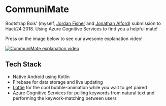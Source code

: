 # CommuniMate

Bootstrap Bois' (myself, [Jordan Fisher](https://jordanfisher.io) and [Jonathan Alford](https://roboto.studio)) submission to Hack24 2018. Using Azure Cognitive Services to find you a helpful mate!

Press on the image below to see our awesome explanation video!

[![CommuniMate explanation video](http://img.youtube.com/vi/bGU1Q54qHow/0.jpg)](http://www.youtube.com/watch?v=bGU1Q54qHow "CommuniMate explanation video")

## Tech Stack

- Native Android using Kotlin
- Firebase for data storage and live updating
- [Lottie](https://github.com/airbnb/lottie-android) for the cool bubble-animation while you wait to get paired
- Azure Cognitive Services for pulling keywords from natural text and performing the keywork-matching between users
